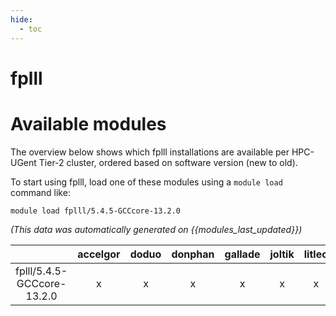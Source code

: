 ```yaml
---
hide:
  - toc
---
```


fplll
=====

# Available modules


The overview below shows which fplll installations are available per HPC-UGent Tier-2 cluster, ordered based on software version (new to old).

To start using fplll, load one of these modules using a `module load` command like:

```shell
module load fplll/5.4.5-GCCcore-13.2.0
```

*(This data was automatically generated on {{modules_last_updated}})*  

| |accelgor|doduo|donphan|gallade|joltik|litleo|shinx|
| :---: | :---: | :---: | :---: | :---: | :---: | :---: | :---: |
|fplll/5.4.5-GCCcore-13.2.0|x|x|x|x|x|x|x|

